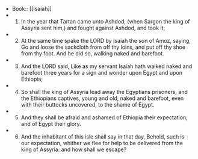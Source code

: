 - Book:: [[Isaiah]]
- 1. In the year that Tartan came unto Ashdod, (when Sargon the king of Assyria sent him,) and fought against Ashdod, and took it;
- 2. At the same time spake the LORD by Isaiah the son of Amoz, saying, Go and loose the sackcloth from off thy loins, and put off thy shoe from thy foot. And he did so, walking naked and barefoot.
- 3. And the LORD said, Like as my servant Isaiah hath walked naked and barefoot three years for a sign and wonder upon Egypt and upon Ethiopia;
- 4. So shall the king of Assyria lead away the Egyptians prisoners, and the Ethiopians captives, young and old, naked and barefoot, even with their buttocks uncovered, to the shame of Egypt.
- 5. And they shall be afraid and ashamed of Ethiopia their expectation, and of Egypt their glory.
- 6. And the inhabitant of this isle shall say in that day, Behold, such is our expectation, whither we flee for help to be delivered from the king of Assyria: and how shall we escape?
